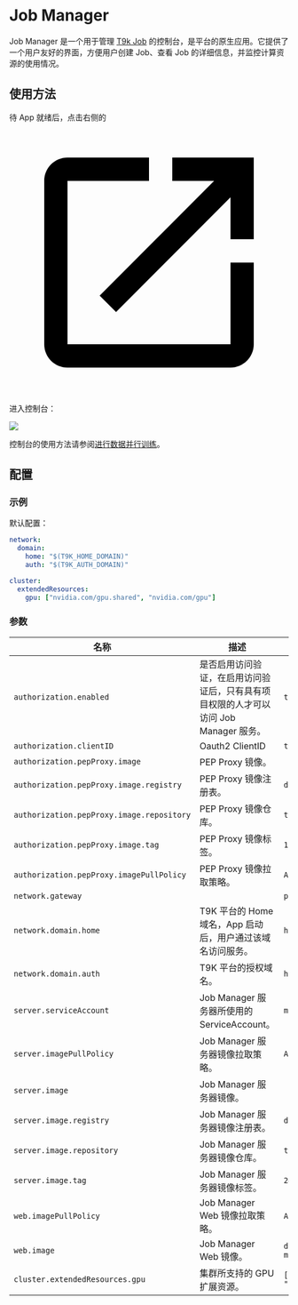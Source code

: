 # Job Manager

Job Manager 是一个用于管理 [T9k Job](https://t9k.github.io/ucman/latest/api/t9k-job/index.html) 的控制台，是平台的原生应用。它提供了一个用户友好的界面，方便用户创建 Job、查看 Job 的详细信息，并监控计算资源的使用情况。

## 使用方法

待 App 就绪后，点击右侧的 <span class="twemoji"><svg class="MuiSvgIcon-root MuiSvgIcon-colorPrimary MuiSvgIcon-fontSizeMedium css-jxtyyz" focusable="false" aria-hidden="true" viewBox="0 0 24 24" data-testid="OpenInNewIcon"><path d="M19 19H5V5h7V3H5c-1.11 0-2 .9-2 2v14c0 1.1.89 2 2 2h14c1.1 0 2-.9 2-2v-7h-2zM14 3v2h3.59l-9.83 9.83 1.41 1.41L19 6.41V10h2V3z"></path></svg></span> 进入控制台：

![](https://s2.loli.net/2024/08/27/eDzBqjJbSWFNaou.png)

控制台的使用方法请参阅[进行数据并行训练](https://t9k.github.io/ucman/latest/guide/train-model/dp-training.html)。

## 配置

### 示例

默认配置：

```yaml
network:
  domain:
    home: "$(T9K_HOME_DOMAIN)"
    auth: "$(T9K_AUTH_DOMAIN)"

cluster:
  extendedResources:
    gpu: ["nvidia.com/gpu.shared", "nvidia.com/gpu"]
```

<!-- 其中 -->

### 参数

| 名称                                      | 描述                                                                                  | 值                                            |
| ----------------------------------------- | ------------------------------------------------------------------------------------- | --------------------------------------------- |
| `authorization.enabled`                   | 是否启用访问验证，在启用访问验证后，只有具有项目权限的人才可以访问 Job Manager 服务。 | `true`                                        |
| `authorization.clientID`                  | Oauth2 ClientID                                                                       | `t9k-client`                                  |
| `authorization.pepProxy.image`            | PEP Proxy 镜像。                                                                      |                                               |
| `authorization.pepProxy.image.registry`   | PEP Proxy 镜像注册表。                                                                | `docker.io`                                   |
| `authorization.pepProxy.image.repository` | PEP Proxy 镜像仓库。                                                                  | `t9kpublic/pep-proxy`                         |
| `authorization.pepProxy.image.tag`        | PEP Proxy 镜像标签。                                                                  | `1.0.12`                                      |
| `authorization.pepProxy.imagePullPolicy`  | PEP Proxy 镜像拉取策略。                                                              | `Always`                                      |
| `network.gateway`                         |                                                                                       | `project-gateway`                             |
| `network.domain.home`                     | T9K 平台的 Home 域名，App 启动后，用户通过该域名访问服务。                            | `https://home.sample.t9kcloud.cn`             |
| `network.domain.auth`                     | T9K 平台的授权域名。                                                                  | `https://auth.sample.t9kcloud.cn`             |
| `server.serviceAccount`                   | Job Manager 服务器所使用的 ServiceAccount。                                           | `managed-project-sa`                          |
| `server.imagePullPolicy`                  | Job Manager 服务器镜像拉取策略。                                                      | `Always`                                      |
| `server.image`                            | Job Manager 服务器镜像。                                                              |                                               |
| `server.image.registry`                   | Job Manager 服务器镜像注册表。                                                        | `docker.io`                                   |
| `server.image.repository`                 | Job Manager 服务器镜像仓库。                                                          | `t9kpublic/job-manager-server`                |
| `server.image.tag`                        | Job Manager 服务器镜像标签。                                                          | `240715`                                      |
| `web.imagePullPolicy`                     | Job Manager Web 镜像拉取策略。                                                        | `Always`                                      |
| `web.image`                               | Job Manager Web 镜像。                                                                | `docker.io/t9kpublic/job-manager-web:240715`  |
| `cluster.extendedResources.gpu`           | 集群所支持的 GPU 扩展资源。                                                           | `["nvidia.com/gpu.shared", "nvidia.com/gpu"]` |
